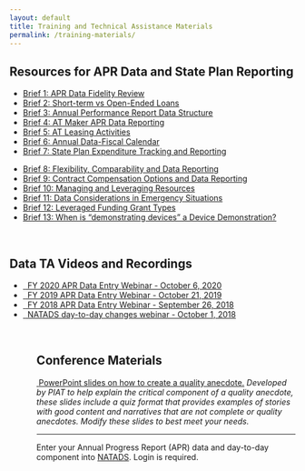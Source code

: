 ```yaml
---
layout: default
title: Training and Technical Assistance Materials
permalink: /training-materials/
---
```

<div class="container">
	<div class="row">
		<div class="col-12">
			<h2 class="block-heading"><span>Resources for APR Data and State Plan Reporting</span></h2>
			<div class="container">
				<div class="row">
					<div class="col-md">
						<ul class="list-group">
							<li class="list-group-item"><a
									href="/assets/reporting/Brief 1 APR Data Fidelity Review.docx"><i
										class="bi bi-file-earmark-word"></i> Brief 1: APR Data Fidelity Review</a></li>
							<li class="list-group-item"><a
									href="/assets/reporting/Brief 2 Short-term vs Open-Ended Loans.docx"><i
										class="bi bi-file-earmark-word"></i> Brief 2: Short-term vs Open-Ended Loans</a>
							</li>
							<li class="list-group-item"><a
									href="/assets/reporting/Brief 3 Annual Performance Report Data Structure.docx"><i
										class="bi bi-file-earmark-word"></i> Brief 3: Annual Performance Report Data
									Structure</a></li>
							<li class="list-group-item"><a
									href="/assets/reporting/Brief 4 AT Maker APR Data Reporting.docx"><i
										class="bi bi-file-earmark-word"></i> Brief 4: AT Maker APR Data Reporting</a>
							</li>
							<li class="list-group-item"><a
									href="/assets/reporting/Brief 5 AT Leasing Activities-1.docx"><i
										class="bi bi-file-earmark-word"></i> Brief 5: AT Leasing Activities</a></li>
							<li class="list-group-item"><a
									href="/assets/reporting/Brief 6 Annual Data-Fiscal Calendar.docx"><i
										class="bi bi-file-earmark-word"></i> Brief 6: Annual Data-Fiscal Calendar</a>
							</li>
							<li class="list-group-item"><a
									href="/assets/reporting/Brief 7 State Plan Expenditure Tracking and Reporting-1.docx"><i
										class="bi bi-file-earmark-word"></i> Brief 7: State Plan Expenditure Tracking
									and Reporting</a></li>
						</ul>
					</div>
					<div class="col-md">
						<ul class="list-group">
							<li class="list-group-item"><a
									href="/assets/reporting/Brief 8 Flexibility, Comparability and Data Reporting.docx"><i
										class="bi bi-file-earmark-word"></i> Brief 8: Flexibility, Comparability and
									Data Reporting</a></li>
							<li class="list-group-item"><a
									href="/assets/reporting/Brief 9 Contract Compensation Options and Data Reporting.docx"><i
										class="bi bi-file-earmark-word"></i> Brief 9: Contract Compensation Options and
									Data Reporting</a></li>
							<li class="list-group-item"><a
									href="/assets/reporting/Brief 10 Managing and Leveraging Resources.docx"><i
										class="bi bi-file-earmark-word"></i> Brief 10: Managing and Leveraging
									Resources</a></li>
							<li class="list-group-item"><a
									href="/assets/reporting/Brief 11 Data Considerations in Emergency Situations.docx"><i
										class="bi bi-file-earmark-word"></i> Brief 11: Data Considerations in Emergency
									Situations</a></li>
							<li class="list-group-item"><a
									href="/assets/reporting/Brief 12 Leveraged Funding Grant Types.docx"><i
										class="bi bi-file-earmark-word"></i> Brief 12: Leveraged Funding Grant Types</a>
							</li>
							<li class="list-group-item"><a
									href="/assets/reporting/Brief 13 When is demonstrating devices a Device Demonstration.docx"><i
										class="bi bi-file-earmark-word"></i> 
										Brief 13: When is “demonstrating devices” a Device Demonstration? </a>
							</li>
						</ul>
						<p><br></p>
					</div>
				</div>
			</div>
			<h2 class="block-heading"><span>Data TA Videos and Recordings</span></h2>
			<ul class="list-group">
				<li class="list-group-item"><a href="https://www.youtube.com/watch?v=W5SfhOQ5eoU&t=580s"><em
							class="fas fa-file-video" aria-hidden="true">&nbsp;</em> FY 2020 APR Data Entry Webinar -
						October 6, 2020</a></li>
				<li class="list-group-item"><a href="https://youtu.be/LVg084q1Ytc"><em class="fas fa-file-video"
							aria-hidden="true">&nbsp;</em> FY 2019 APR Data Entry Webinar - October 21, 2019</a></li>
				<li class="list-group-item"><a href="https://youtu.be/aH-QmK8b2Jo"><em class="fas fa-file-video"
							aria-hidden="true">&nbsp;</em> FY 2018 APR Data Entry Webinar - September 26, 2018</a></li>
				<li class="list-group-item"><a href="https://youtu.be/iocF1INhBwI"><em class="fas fa-file-video"
							aria-hidden="true">&nbsp;</em> NATADS day-to-day changes webinar - October 1, 2018</a></li>
				<ul>
				<p><br></p>
					<h2 class="block-heading"><span>Conference Materials</span></h2>
					<p><a href="/assets/files/Anecdotes%20Slides.pptx"><i class="fas fa-file-powerpoint"
								aria-hidden="true">&nbsp;</i>PowerPoint slides on how to create a quality
							anecdote.</a>&nbsp;<em>Developed by PIAT to help explain the critical component of a quality
							anecdote, these slides include a quiz format that provides examples of stories with good
							content and narratives that are not complete or quality anecdotes. Modify these slides to
							best meet your needs.</em></p>
					<hr />
					<div class="alert alert-secondary" role="alert">
						Enter your Annual Progress Report (APR) data and day-to-day component into <a
							href="http://www.state572data.net/">NATADS</a>. Login is required.
					</div>